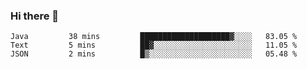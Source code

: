 ### Hi there 👋


<!--START_SECTION:waka-->
```text
Java         38 mins         ████████████████████▓░░░░   83.05 % 
Text         5 mins          ██▓░░░░░░░░░░░░░░░░░░░░░░   11.05 % 
JSON         2 mins          █▒░░░░░░░░░░░░░░░░░░░░░░░   05.48 % 
```
<!--END_SECTION:waka-->

<!--
**ssrahul96/ssrahul96** is a ✨ _special_ ✨ repository because its `README.md` (this file) appears on your GitHub profile.

Here are some ideas to get you started:

- 🔭 I’m currently working on ...
- 🌱 I’m currently learning ...
- 👯 I’m looking to collaborate on ...
- 🤔 I’m looking for help with ...
- 💬 Ask me about ...
- 📫 How to reach me: ...
- 😄 Pronouns: ...
- ⚡ Fun fact: ...
-->
